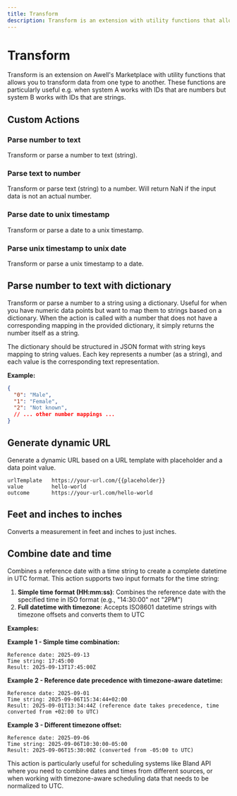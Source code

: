 ```yaml
---
title: Transform
description: Transform is an extension with utility functions that allows you to transform or parse data to a format of your liking
---
```


# Transform

Transform is an extension on Awell's Marketplace with utility functions that allows you to transform data from one type to another. These functions are particularly useful e.g. when system A works with IDs that are numbers but system B works with IDs that are strings.

## Custom Actions

### Parse number to text

Transform or parse a number to text (string).

### Parse text to number

Transform or parse text (string) to a number. Will return NaN if the input data is not an actual number.

### Parse date to unix timestamp

Transform or parse a date to a unix timestamp.

### Parse unix timestamp to unix date

Transform or parse a unix timestamp to a date.

## Parse number to text with dictionary

Transform or parse a number to a string using a dictionary. Useful for when you have numeric data points but want to map them to strings based on a dictionary. When the action is called with a number that does not have a corresponding mapping in the provided dictionary, it simply returns the number itself as a string. 

The dictionary should be structured in JSON format with string keys mapping to string values. Each key represents a number (as a string), and each value is the corresponding text representation.

**Example:**
```json
{
  "0": "Male",
  "1": "Female",
  "2": "Not known",
  // ... other number mappings ...
}
```

## Generate dynamic URL

Generate a dynamic URL based on a URL template with placeholder and a data point value.

```
urlTemplate   https://your-url.com/{{placeholder}}
value         hello-world
outcome       https://your-url.com/hello-world
```

## Feet and inches to inches

Converts a measurement in feet and inches to just inches.

## Combine date and time

Combines a reference date with a time string to create a complete datetime in UTC format. This action supports two input formats for the time string:

1. **Simple time format (HH:mm:ss)**: Combines the reference date with the specified time in ISO format (e.g., "14:30:00" not "2PM")
2. **Full datetime with timezone**: Accepts ISO8601 datetime strings with timezone offsets and converts them to UTC

**Examples:**

**Example 1 - Simple time combination:**
```
Reference date: 2025-09-13
Time string: 17:45:00
Result: 2025-09-13T17:45:00Z
```

**Example 2 - Reference date precedence with timezone-aware datetime:**
```
Reference date: 2025-09-01
Time string: 2025-09-06T15:34:44+02:00
Result: 2025-09-01T13:34:44Z (reference date takes precedence, time converted from +02:00 to UTC)
```

**Example 3 - Different timezone offset:**
```
Reference date: 2025-09-06
Time string: 2025-09-06T10:30:00-05:00
Result: 2025-09-06T15:30:00Z (converted from -05:00 to UTC)
```

This action is particularly useful for scheduling systems like Bland API where you need to combine dates and times from different sources, or when working with timezone-aware scheduling data that needs to be normalized to UTC.
